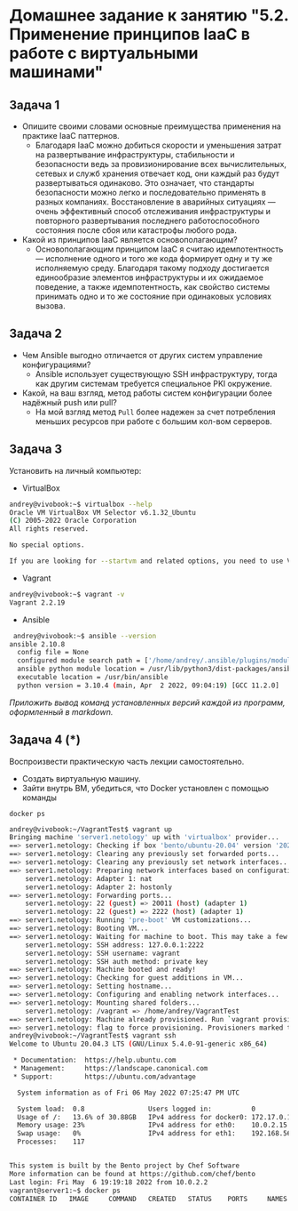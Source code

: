# Домашнее задание к занятию "5.2. Применение принципов IaaC в работе с виртуальными машинами"

## Задача 1

- Опишите своими словами основные преимущества применения на практике IaaC паттернов.
  * Благодаря IaaC можно добиться скорости и уменьшения затрат на развертывание инфраструктуры, стабильности и безопасности ведь за провизионирование всех вычислительных, сетевых и служб хранения отвечает код, они каждый раз будут развертываться одинаково. Это означает, что стандарты безопасности можно легко и последовательно применять в разных компаниях. Восстановление в аварийных ситуациях — очень эффективный способ отслеживания инфраструктуры и повторного развертывания последнего работоспособного состояния после сбоя или катастрофы любого рода.
- Какой из принципов IaaC является основополагающим?
  * Основополагающим принципом IaaC я считаю  идемпотентность — исполнение одного и того же кода формирует одну и ту же исполняемую среду. Благодаря такому подходу достигается единообразие элементов инфраструктуры и их ожидаемое поведение, а также идемпотентность, как свойство системы принимать одно и то же состояние при одинаковых условиях вызова.


## Задача 2

- Чем Ansible выгодно отличается от других систем управление конфигурациями?
  * Ansible использует существующую SSH инфраструктуру, тогда как другим системам требуется специальное PKI окружение. 
- Какой, на ваш взгляд, метод работы систем конфигурации более надёжный push или pull?
  * На мой взгляд метод `Pull` более надежен за счет потребления меньших ресурсов при работе с большим кол-вом серверов. 


## Задача 3

Установить на личный компьютер:

- VirtualBox
```bash
andrey@vivobook:~$ virtualbox --help
Oracle VM VirtualBox VM Selector v6.1.32_Ubuntu
(C) 2005-2022 Oracle Corporation
All rights reserved.

No special options.

If you are looking for --startvm and related options, you need to use VirtualBoxVM.
```
- Vagrant
```bash
andrey@vivobook:~$ vagrant -v
Vagrant 2.2.19
```
- Ansible
```bash
 andrey@vivobook:~$ ansible --version
ansible 2.10.8
  config file = None
  configured module search path = ['/home/andrey/.ansible/plugins/modules', '/usr/share/ansible/plugins/modules']
  ansible python module location = /usr/lib/python3/dist-packages/ansible
  executable location = /usr/bin/ansible
  python version = 3.10.4 (main, Apr  2 2022, 09:04:19) [GCC 11.2.0]
```
*Приложить вывод команд установленных версий каждой из программ, оформленный в markdown.*

## Задача 4 (*)

Воспроизвести практическую часть лекции самостоятельно.

- Создать виртуальную машину.
- Зайти внутрь ВМ, убедиться, что Docker установлен с помощью команды
```
docker ps
```
```bash
andrey@vivobook:~/VagrantTest$ vagrant up
Bringing machine 'server1.netology' up with 'virtualbox' provider...
==> server1.netology: Checking if box 'bento/ubuntu-20.04' version '202112.19.0' is up to date...
==> server1.netology: Clearing any previously set forwarded ports...
==> server1.netology: Clearing any previously set network interfaces...
==> server1.netology: Preparing network interfaces based on configuration...
    server1.netology: Adapter 1: nat
    server1.netology: Adapter 2: hostonly
==> server1.netology: Forwarding ports...
    server1.netology: 22 (guest) => 20011 (host) (adapter 1)
    server1.netology: 22 (guest) => 2222 (host) (adapter 1)
==> server1.netology: Running 'pre-boot' VM customizations...
==> server1.netology: Booting VM...
==> server1.netology: Waiting for machine to boot. This may take a few minutes...
    server1.netology: SSH address: 127.0.0.1:2222
    server1.netology: SSH username: vagrant
    server1.netology: SSH auth method: private key
==> server1.netology: Machine booted and ready!
==> server1.netology: Checking for guest additions in VM...
==> server1.netology: Setting hostname...
==> server1.netology: Configuring and enabling network interfaces...
==> server1.netology: Mounting shared folders...
    server1.netology: /vagrant => /home/andrey/VagrantTest
==> server1.netology: Machine already provisioned. Run `vagrant provision` or use the `--provision`
==> server1.netology: flag to force provisioning. Provisioners marked to run always will still run.
andrey@vivobook:~/VagrantTest$ vagrant ssh
Welcome to Ubuntu 20.04.3 LTS (GNU/Linux 5.4.0-91-generic x86_64)

 * Documentation:  https://help.ubuntu.com
 * Management:     https://landscape.canonical.com
 * Support:        https://ubuntu.com/advantage

  System information as of Fri 06 May 2022 07:25:47 PM UTC

  System load:  0.8                Users logged in:          0
  Usage of /:   13.6% of 30.88GB   IPv4 address for docker0: 172.17.0.1
  Memory usage: 23%                IPv4 address for eth0:    10.0.2.15
  Swap usage:   0%                 IPv4 address for eth1:    192.168.56.11
  Processes:    117


This system is built by the Bento project by Chef Software
More information can be found at https://github.com/chef/bento
Last login: Fri May  6 19:19:18 2022 from 10.0.2.2
vagrant@server1:~$ docker ps
CONTAINER ID   IMAGE     COMMAND   CREATED   STATUS    PORTS     NAMES
```

